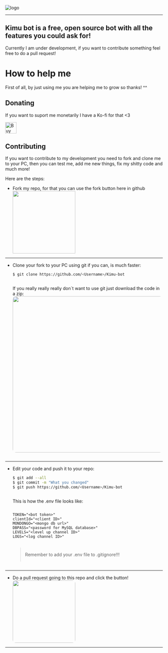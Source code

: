 ![logo](https://cdn.discordapp.com/attachments/1085163771284176926/1089283063911039036/banner-kimu-bot.png)

- - - -

## Kimu bot is a free, open source bot with all the features you could ask for!

Currently I am under development, if you want to contribute something feel free to do a pull request!


# How to help me
First of all, by just using me you are helping me to grow so thanks! ^^

## Donating
If you want to suport me monetarily I have a Ko-fi for that <3

<a href='https://ko-fi.com/P5P3JRKLC' target='_blank'><img height='36' style='border:0px;height:36px;' src='https://storage.ko-fi.com/cdn/kofi1.png?v=3' border='0' alt='Buy Me a Coffee at ko-fi.com' /></a>

## Contributing
If you want to contribute to my development you need to fork and clone me to your PC, then you can test me, add me new things, fix my shitty code and much more!

Here are the steps:

- <div style="display: flex; flex-direction: column; width: 100%;">
    Fork my repo, for that you can use the fork button here in github
    <img style="width: 200px;" src="https://cdn.discordapp.com/attachments/1085163771284176926/1089529081084784690/Fork.png">
</div>


_ _ _
- <div style="display: flex; flex-direction: column; width: 100%;">
    Clone your fork to your PC using git if you can, is much faster:
    
    ```bash
    $ git clone https://github.com/<Username>/Kimu-bot
    ```
    If you really really really don´t want to use git just download the code in a zip:
    <img style="width: 500px; border-radius: 10px;" src="https://cdn.discordapp.com/attachments/1085163771284176926/1089530813068091512/image.png">
</div>


_ _ _
- <div style="display: flex; flex-direction: column; width: 100%;">
    Edit your code and push it to your repo:
    
    ```bash
    $ git add --all
    $ git commit -m "What you changed"
    $ git push https://github.com/<Username>/Kimu-bot
    ```
    
    This is how the .env file looks like:
    ```env
    TOKEN="<bot token>"
    clientId="<client ID>"
    MONDONGO="<mongo db url>"
    DBPASS="<password for MySQL database>"
    LEVELS="<level up channel ID>"
    LOGS="<log channel ID>"
    ```
    
    > Remember to add your .env file to .gitignore!!!
</div>

_ _ _
- <div style="display: flex; flex-direction: column; width: 100%;">
    Do a pull request going to this repo and click the button!
    <img style="width: 200px; border-radius: 9px;" src="https://cdn.discordapp.com/attachments/1085163771284176926/1089533038607745094/pull.png">
</div>

_ _ _